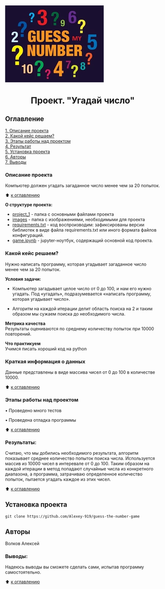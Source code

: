 ![](/project_1/images/python-guess-number-game.png)

# <center> Проект. "Угадай число"</center>

## Оглавление  
[1. Описание проекта](#описание-проекта)  
[2. Какой кейс решаем?](#какой-кейс-решаем)  
[3. Этапы работы над проектом](#этапы-работы-над-проектом)  
[4. Результат](#результаты)        
[5. Установка проекта](#установка-проекта)   
[6. Авторы](#авторы)  
[7. Выводы](#выводы)  


### Описание проекта    
Компьютер должен угадать загаданное число менее чем за 20 попыток.

:arrow_up: [к оглавлению](#оглавление)

**О структуре проекта:**
* [project_1](/project_1/) - папка с основными файлами проекта
* [images](/project_1/images) - папка с изображениями, необходимыми для проекта
* [requirements.txt](/project_1/requirements.txt) - код воспроизводим: зафиксированы версии библиотек в виде файла requirements.txt или иного формата файлов конфигураций.
* [game.ipynb](/project_1/game.ipynb) - jupyter-ноутбук, содержащий основной код проекта.


### Какой кейс решаем?    
Нужно написать программу, которая угадывает  загаданное число менее чем за 20 попыток.

**Условия задачи:**  
- Компьютер загадывает целое число от 0 до 100, и нам его нужно угадать. Под «угадать», подразумевается «написать программу, которая угадывает число».

- Алгоритм на каждой итерации делит область поиска на 2 и таким образом мы сужаем поиска до необходимого числа.

**Метрика качества**     
Результаты оцениваются по среднему количеству попыток при 10000 повторений.

**Что практикуем**     
Учимся писать хороший код на python

### Краткая информация о данных

Данные представлены в виде массива чисел от 0 до 100 в количестве 10000.
  
:arrow_up: [к оглавлению](#оглавление)


### Этапы работы над проектом  


• Проведено много тестов

• Проведена отладка программы

:arrow_up: [к оглавлению](#оглавление)


### Результаты:  

Считаю, что мы добились необходимого результата, алгоритм показывает среднее количество попыток поиска числа. Используется массив из 10000 чисел в интеревале от 0 до 100. Таким образом на каждой итерации в метод попадают случайные числа из конкретного диапазона, а программа, затрачиваю определенное количество попыток, пытается угадать каждое из этих чисел. 

:arrow_up: [к оглавлению](#оглавление)

## Установка проекта

```
git clone https://github.com/Alexey-919/guess-the-number-game
```

## Авторы

Волков Алексей

### Выводы:  

Надеюсь выводы вы сможете сделать сами, испытав программу самостоятельно.

:arrow_up: [к оглавлению](#оглавление)
